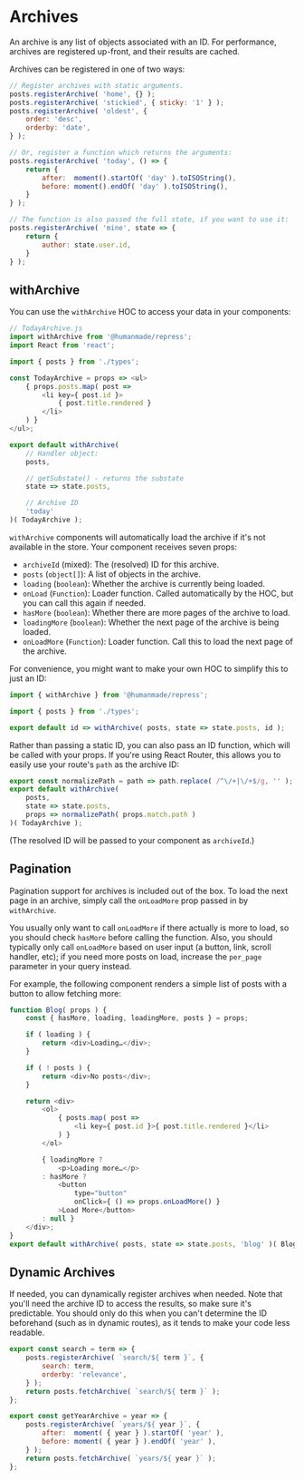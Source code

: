 # Archives

An archive is any list of objects associated with an ID. For performance, archives are registered up-front, and their results are cached.

Archives can be registered in one of two ways:

```js
// Register archives with static arguments.
posts.registerArchive( 'home', {} );
posts.registerArchive( 'stickied', { sticky: '1' } );
posts.registerArchive( 'oldest', {
	order: 'desc',
	orderby: 'date',
} );

// Or, register a function which returns the arguments:
posts.registerArchive( 'today', () => {
	return {
		after:  moment().startOf( 'day' ).toISOString(),
		before: moment().endOf( 'day' ).toISOString(),
	}
} );

// The function is also passed the full state, if you want to use it:
posts.registerArchive( 'mine', state => {
	return {
		author: state.user.id,
	}
} );
```


## withArchive

You can use the `withArchive` HOC to access your data in your components:

```js
// TodayArchive.js
import withArchive from '@humanmade/repress';
import React from 'react';

import { posts } from './types';

const TodayArchive = props => <ul>
	{ props.posts.map( post =>
		<li key={ post.id }>
			{ post.title.rendered }
		</li>
	) }
</ul>;

export default withArchive(
	// Handler object:
	posts,

	// getSubstate() - returns the substate
	state => state.posts,

	// Archive ID
	'today'
)( TodayArchive );
```

`withArchive` components will automatically load the archive if it's not available in the store. Your component receives seven props:

* `archiveId` (mixed): The (resolved) ID for this archive.
* `posts` (`object[]`): A list of objects in the archive.
* `loading` (`boolean`): Whether the archive is currently being loaded.
* `onLoad` (`Function`): Loader function. Called automatically by the HOC, but you can call this again if needed.
* `hasMore` (`boolean`): Whether there are more pages of the archive to load.
* `loadingMore` (`boolean`): Whether the next page of the archive is being loaded.
* `onLoadMore` (`Function`): Loader function. Call this to load the next page of the archive.

For convenience, you might want to make your own HOC to simplify this to just an ID:

```js
import { withArchive } from '@humanmade/repress';

import { posts } from './types';

export default id => withArchive( posts, state => state.posts, id );
```

Rather than passing a static ID, you can also pass an ID function, which will be called with your props. If you're using React Router, this allows you to easily use your route's `path` as the archive ID:

```js
export const normalizePath = path => path.replace( /^\/+|\/+$/g, '' );
export default withArchive(
	posts,
	state => state.posts,
	props => normalizePath( props.match.path )
)( TodayArchive );
```

(The resolved ID will be passed to your component as `archiveId`.)


## Pagination

Pagination support for archives is included out of the box. To load the next page in an archive, simply call the `onLoadMore` prop passed in by `withArchive`.

You usually only want to call `onLoadMore` if there actually is more to load, so you should check `hasMore` before calling the function. Also, you should typically only call `onLoadMore` based on user input (a button, link, scroll handler, etc); if you need more posts on load, increase the `per_page` parameter in your query instead.

For example, the following component renders a simple list of posts with a button to allow fetching more:

```js
function Blog( props ) {
	const { hasMore, loading, loadingMore, posts } = props;

	if ( loading ) {
		return <div>Loading…</div>;
	}

	if ( ! posts ) {
		return <div>No posts</div>;
	}

	return <div>
		<ol>
			{ posts.map( post =>
				<li key={ post.id }>{ post.title.rendered }</li>
			) }
		</ol>

		{ loadingMore ?
			<p>Loading more…</p>
		: hasMore ?
			<button
				type="button"
				onClick={ () => props.onLoadMore() }
			>Load More</button>
		: null }
	</div>;
}
export default withArchive( posts, state => state.posts, 'blog' )( Blog );
```


## Dynamic Archives

If needed, you can dynamically register archives when needed. Note that you'll need the archive ID to access the results, so make sure it's predictable. You should only do this when you can't determine the ID beforehand (such as in dynamic routes), as it tends to make your code less readable.

```js
export const search = term => {
	posts.registerArchive( `search/${ term }`, {
		search: term,
		orderby: 'relevance',
	} );
	return posts.fetchArchive( `search/${ term }` );
};

export const getYearArchive = year => {
	posts.registerArchive( `years/${ year }`, {
		after:  moment( { year } ).startOf( 'year' ),
		before: moment( { year } ).endOf( 'year' ),
	} );
	return posts.fetchArchive( `years/${ year }` );
};
```
